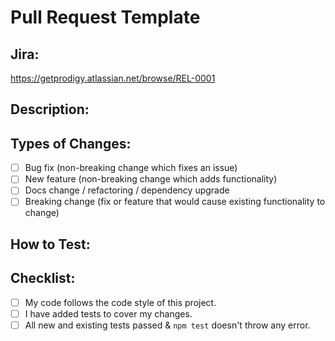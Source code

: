 # Pull Request Template

## Jira:

https://getprodigy.atlassian.net/browse/REL-0001

## Description:

<!--- Why is this change required? What problem does it solve? Are there dependencies? -->

<!---  If applicable, a link to related PRs in other repositories that are required by the same feature -->

<!--- If applicable, instructions for how to deploy the code change -->

## Types of Changes:

<!--- What types of changes does your code introduce? Put an `x` in all the boxes that apply: -->

- [ ] Bug fix (non-breaking change which fixes an issue)
- [ ] New feature (non-breaking change which adds functionality)
- [ ] Docs change / refactoring / dependency upgrade
- [ ] Breaking change (fix or feature that would cause existing functionality to change)

## How to Test:

<!--- Please describe in detail how you tested your changes. -->
<!--- Did you consider how your change affects other areas of the code, etc. -->

## Checklist:

<!--- Go over all the following points, and put an `x` in all the boxes that apply. -->

- [ ] My code follows the code style of this project.
- [ ] I have added tests to cover my changes.
- [ ] All new and existing tests passed & `npm test` doesn't throw any error.
